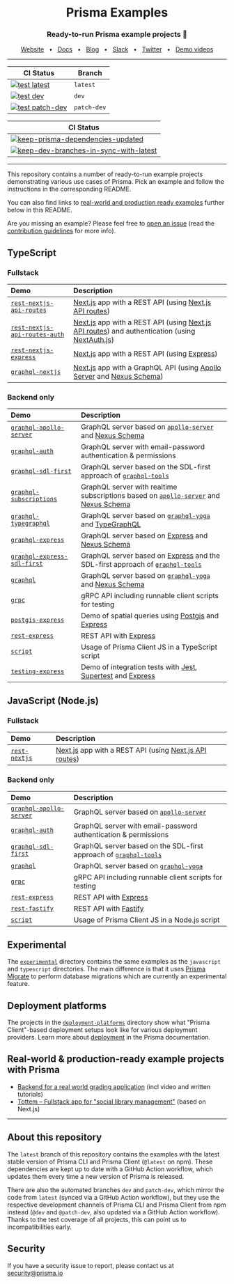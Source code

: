 <br />

<div align="center">
  <h1>Prisma Examples</h1>
  <p><h3 align="center">Ready-to-run Prisma example projects 🚀</h3></p>
  <a href="https://www.prisma.io/">Website</a>
  <span>&nbsp;&nbsp;•&nbsp;&nbsp;</span>
  <a href="https://www.prisma.io/docs/">Docs</a>
  <span>&nbsp;&nbsp;•&nbsp;&nbsp;</span>
  <a href="https://www.prisma.io/blog">Blog</a>
  <span>&nbsp;&nbsp;•&nbsp;&nbsp;</span>
  <a href="https://slack.prisma.io/">Slack</a>
  <span>&nbsp;&nbsp;•&nbsp;&nbsp;</span>
  <a href="https://twitter.com/prisma">Twitter</a>
  <span>&nbsp;&nbsp;•&nbsp;&nbsp;</span>
  <a href="https://www.youtube.com/watch?v=0RhtQgIs-TE&list=PLn2e1F9Rfr6k9PnR_figWOcSHgc_erDr5&index=1">Demo videos</a>
</div>

<hr>

| CI Status | Branch |
|-|-|
| [![test latest](https://github.com/prisma/prisma-examples/workflows/test/badge.svg?branch=latest)](https://github.com/prisma/prisma-examples/actions?query=workflow%3Atest+branch%3Alatest) | `latest` |
| [![test dev](https://github.com/prisma/prisma-examples/workflows/test/badge.svg?branch=patch-dev)](https://github.com/prisma/prisma-examples/actions?query=workflow%3Atest+branch%3Apatch-dev) | `dev` |
| [![test patch-dev](https://github.com/prisma/prisma-examples/workflows/test/badge.svg?branch=dev)](https://github.com/prisma/prisma-examples/actions?query=workflow%3Atest+branch%3Adev+-branch%3Apatch-dev) | `patch-dev` |

| CI Status |
|-|
| [![keep-prisma-dependencies-updated](https://github.com/prisma/prisma-examples/workflows/keep-prisma-dependencies-updated/badge.svg)](https://github.com/prisma/prisma-examples/actions?query=workflow%3Akeep-prisma-dependencies-updated) |
| [![keep-dev-branches-in-sync-with-latest](https://github.com/prisma/prisma-examples/workflows/keep-dev-branches-in-sync-with-latest/badge.svg)](https://github.com/prisma/prisma-examples/actions?query=workflow%3Akeep-dev-branches-in-sync-with-latest) |

<hr>

This repository contains a number of ready-to-run example projects demonstrating various use cases of Prisma. Pick an example and follow the instructions in the corresponding README.

You can also find links to [real-world and production ready examples](#real-world--production-ready-example-projects-with-prisma) further below in this README.

Are you missing an example? Please feel free to [open an issue](https://github.com/prisma/prisma-examples/issues/new) (read the [contribution guidelines](./CONTRIBUTING.md) for more info).

<!-- Please keep the absolute URLs so it's easier to copy&paste to prisma/prisma/README.md  -->

## TypeScript

### Fullstack

| Demo                                                                                                                          | Description                                                                                                                                                                                          |
| :---------------------------------------------------------------------------------------------------------------------------- | :--------------------------------------------------------------------------------------------------------------------------------------------------------------------------------------------------- |
| [`rest-nextjs-api-routes`](https://github.com/prisma/prisma-examples/tree/latest/typescript/rest-nextjs-api-routes)           | [Next.js](https://nextjs.org/) app with a REST API (using [Next.js API routes](https://nextjs.org/docs/api-routes/introduction))                                                                     |
| [`rest-nextjs-api-routes-auth`](https://github.com/prisma/prisma-examples/tree/latest/typescript/rest-nextjs-api-routes-auth) | [Next.js](https://nextjs.org/) app with a REST API (using [Next.js API routes](https://nextjs.org/docs/api-routes/introduction)) and authentication (using [NextAuth.js](https://next-auth.js.org/)) |
| [`rest-nextjs-express`](https://github.com/prisma/prisma-examples/tree/latest/typescript/rest-nextjs-express)                 | [Next.js](https://nextjs.org/) app with a REST API (using [Express](https://expressjs.com/))                                                                                                         |
| [`graphql-nextjs`](https://github.com/prisma/prisma-examples/tree/latest/typescript/graphql-nextjs)                           | [Next.js](https://nextjs.org/) app with a GraphQL API (using [Apollo Server](https://github.com/apollographql/apollo-server) and [Nexus Schema](https://github.com/graphql-nexus/schema))            |

### Backend only

| Demo                                                                                                                      | Description                                                                                                                                                                          |
| :------------------------------------------------------------------------------------------------------------------------ | :----------------------------------------------------------------------------------------------------------------------------------------------------------------------------------- |
| [`graphql-apollo-server`](https://github.com/prisma/prisma-examples/tree/latest/typescript/graphql-apollo-server)         | GraphQL server based on [`apollo-server`](https://www.apollographql.com/docs/apollo-server/) and [Nexus Schema](https://github.com/graphql-nexus/schema)                             |
| [`graphql-auth`](https://github.com/prisma/prisma-examples/tree/latest/typescript/graphql-auth)                           | GraphQL server with email-password authentication & permissions                                                                                                                      |
| [`graphql-sdl-first`](https://github.com/prisma/prisma-examples/tree/latest/typescript/graphql-sdl-first)                 | GraphQL server based on the SDL-first approach of [`graphql-tools`](https://www.apollographql.com/docs/graphql-tools/)                                                               |
| [`graphql-subscriptions`](https://github.com/prisma/prisma-examples/tree/latest/typescript/subscriptions-pubsub)          | GraphQL server with realtime subscriptions based on [`apollo-server`](https://www.apollographql.com/docs/apollo-server/) and [Nexus Schema](https://github.com/graphql-nexus/schema) |
| [`graphql-typegraphql`](https://github.com/prisma/prisma-examples/tree/latest/typescript/graphql-typegraphql)             | GraphQL server based on [`graphql-yoga`](https://github.com/prisma-labs/graphql-yoga) and [TypeGraphQL](https://github.com/MichalLytek/type-graphql)                                 |
| [`graphql-express`](https://github.com/prisma/prisma-examples/tree/latest/typescript/graphql-express)                     | GraphQL server based on [Express](https://expressjs.com/) and [Nexus Schema](https://github.com/graphql-nexus/schema)                                                                 |
| [`graphql-express-sdl-first`](https://github.com/prisma/prisma-examples/tree/latest/typescript/graphql-express-sdl-first) | GraphQL server based on [Express](https://expressjs.com/) and the SDL-first approach of [`graphql-tools`](https://www.apollographql.com/docs/graphql-tools/)                             |
| [`graphql`](https://github.com/prisma/prisma-examples/tree/latest/typescript/graphql)                                     | GraphQL server based on [`graphql-yoga`](https://github.com/prisma-labs/graphql-yoga) and [Nexus Schema](https://github.com/graphql-nexus/schema)                                    |
| [`grpc`](https://github.com/prisma/prisma-examples/tree/latest/typescript/grpc)                                           | gRPC API including runnable client scripts for testing                                                                                                                               |
| [`postgis-express`](https://github.com/prisma/prisma-examples/tree/latest/typescript/postgis-express)                     | Demo of spatial queries using [Postgis](http://postgis.net/) and [Express](https://expressjs.com/)                                                                                   |
| [`rest-express`](https://github.com/prisma/prisma-examples/tree/latest/typescript/rest-express)                           | REST API with [Express](https://expressjs.com/)                                                                                                                                      |
| [`script`](https://github.com/prisma/prisma-examples/tree/latest/typescript/script)                                       | Usage of Prisma Client JS in a TypeScript script                                                                                                                                     |
| [`testing-express`](https://github.com/prisma/prisma-examples/tree/latest/typescript/testing-express)                     | Demo of integration tests with [Jest](https://jestjs.io/), [Supertest](https://github.com/visionmedia/supertest) and [Express](https://expressjs.com/)                               |

## JavaScript (Node.js)

### Fullstack

| Demo                                                                                          | Description                                                                                                                      |
| :-------------------------------------------------------------------------------------------- | :------------------------------------------------------------------------------------------------------------------------------- |
| [`rest-nextjs`](https://github.com/prisma/prisma-examples/tree/latest/javascript/rest-nextjs) | [Next.js](https://nextjs.org/) app with a REST API (using [Next.js API routes](https://nextjs.org/docs/api-routes/introduction)) |

### Backend only

| Demo                                                                                                              | Description                                                                                                            |
| :---------------------------------------------------------------------------------------------------------------- | :--------------------------------------------------------------------------------------------------------------------- |
| [`graphql-apollo-server`](https://github.com/prisma/prisma-examples/tree/latest/javascript/graphql-apollo-server) | GraphQL server based on [`apollo-server`](https://www.apollographql.com/docs/apollo-server/)                           |
| [`graphql-auth`](https://github.com/prisma/prisma-examples/tree/latest/javascript/graphql-auth)                   | GraphQL server with email-password authentication & permissions                                                        |
| [`graphql-sdl-first`](https://github.com/prisma/prisma-examples/tree/latest/javascript/graphql-sdl-first)         | GraphQL server based on the SDL-first approach of [`graphql-tools`](https://www.apollographql.com/docs/graphql-tools/) |
| [`graphql`](https://github.com/prisma/prisma-examples/tree/latest/javascript/graphql)                             | GraphQL server based on [`graphql-yoga`](https://github.com/prisma-labs/graphql-yoga)                                  |
| [`grpc`](https://github.com/prisma/prisma-examples/tree/latest/javascript/grpc)                                   | gRPC API including runnable client scripts for testing                                                                 |
| [`rest-express`](https://github.com/prisma/prisma-examples/tree/latest/javascript/rest-express)                   | REST API with [Express](https://expressjs.com/)                                                                        |
| [`rest-fastify`](https://github.com/prisma/prisma-examples/tree/latest/javascript/rest-fastify)                   | REST API with [Fastify](https://www.fastify.io/)                                                                       |
| [`script`](https://github.com/prisma/prisma-examples/tree/latest/javascript/script)                               | Usage of Prisma Client JS in a Node.js script                                                                          |

## Experimental

The [`experimental`](./experimental) directory contains the same examples as the `javascript` and `typescript` directories. The main difference is that it uses [Prisma Migrate](https://www.prisma.io/docs/reference/tools-and-interfaces/prisma-migrate) to perform database migrations which are currently an experimental feature.

## Deployment platforms

The projects in the [`deployment-platforms`](./deployment-platforms) directory show what "Prisma Client"-based deployment setups look like for various deployment providers. Learn more about [deployment](https://www.prisma.io/docs/reference/tools-and-interfaces/prisma-client/deployment) in the Prisma documentation.

## Real-world & production-ready example projects with Prisma

- [Backend for a real world grading application](https://github.com/2color/real-world-grading-app) (incl video and written tutorials)
- [Tottem – Fullstack app for "social library management"](https://github.com/poulainv/tottem) (based on Next.js)

<hr>

## About this repository

The `latest` branch of this repository contains the examples with the latest stable version of Prisma CLI and Prisma Client (`@latest` on npm). These dependencies are kept up to date with a GitHub Action workflow, which updates them every time a new version of Prisma is released.

There are also the automated branches `dev` and `patch-dev`, which mirror the code from `latest` (synced via a GitHub Action workflow), but they use the respective development channels of Prisma CLI and Prisma Client from npm instead (`@dev` and `@patch-dev`, also updated via a GitHub Action workflow). Thanks to the test coverage of all projects, this can point us to incompatibilities early.

## Security

If you have a security issue to report, please contact us at [security@prisma.io](mailto:security@prisma.io?subject=[GitHub]%20Prisma%202%20Security%20Report%20Examples)
